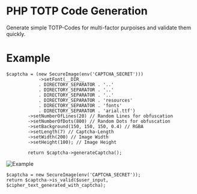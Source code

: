 # PHP TOTP Code Generation

Generate simple TOTP-Codes for multi-factor purpoises and validate them quickly.

# Example
```
$captcha = (new SecureImage(env('CAPTCHA_SECRET')))
            ->setFont(__DIR__
            . DIRECTORY_SEPARATOR . '..'
            . DIRECTORY_SEPARATOR . '..'
            . DIRECTORY_SEPARATOR . '..'
            . DIRECTORY_SEPARATOR . 'resources'
            . DIRECTORY_SEPARATOR . 'fonts'
            . DIRECTORY_SEPARATOR . 'arial.ttf')
        ->setNumberOfLines(20) // Random Lines for obfuscation
        ->setNumberOfDots(800) // Random Dots for obfuscation
        ->setBackground(150, 150, 150, 0.4) // RGBA
        ->setLength(7) // Captcha-Length
        ->setWidth(200) // Image Width
        ->setHeight(100); // Image Height

        return $captcha->generateCaptcha();
```

![Example](./example.jpeg)

```
$captcha = new SecureImage(env('CAPTCHA_SECRET'));
return $captcha->is_valid($user_input, $cipher_text_generated_with_captcha);
```



